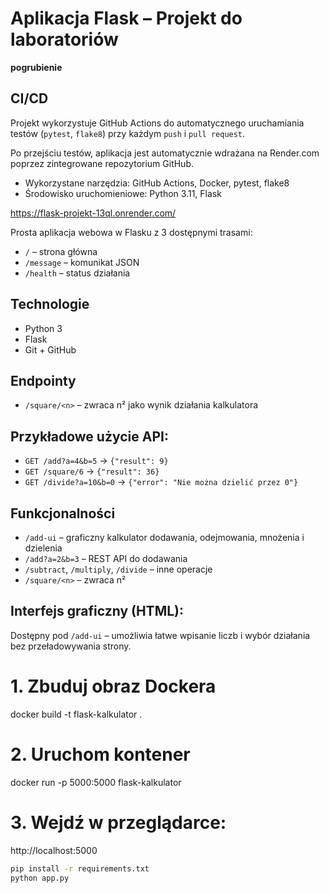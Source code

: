 # Aplikacja Flask – Projekt do laboratoriów

**pogrubienie**


## CI/CD

Projekt wykorzystuje GitHub Actions do automatycznego uruchamiania testów (`pytest`, `flake8`) przy każdym `push` i `pull request`.

Po przejściu testów, aplikacja jest automatycznie wdrażana na Render.com poprzez zintegrowane repozytorium GitHub.

- Wykorzystane narzędzia: GitHub Actions, Docker, pytest, flake8
- Środowisko uruchomieniowe: Python 3.11, Flask

https://flask-projekt-13ql.onrender.com/




Prosta aplikacja webowa w Flasku z 3 dostępnymi trasami:
- `/` – strona główna
- `/message` – komunikat JSON
- `/health` – status działania


## Technologie
- Python 3
- Flask
- Git + GitHub


## Endpointy

- `/square/<n>` – zwraca n² jako wynik działania kalkulatora


## Przykładowe użycie API:

- `GET /add?a=4&b=5` → `{"result": 9}`
- `GET /square/6` → `{"result": 36}`
- `GET /divide?a=10&b=0` → `{"error": "Nie można dzielić przez 0"}`




## Funkcjonalności

- `/add-ui` – graficzny kalkulator dodawania, odejmowania, mnożenia i dzielenia
- `/add?a=2&b=3` – REST API do dodawania
- `/subtract`, `/multiply`, `/divide` – inne operacje
- `/square/<n>` – zwraca n²




## Interfejs graficzny (HTML):

Dostępny pod `/add-ui` – umożliwia łatwe wpisanie liczb i wybór działania bez przeładowywania strony.


# 1. Zbuduj obraz Dockera
docker build -t flask-kalkulator .

# 2. Uruchom kontener
docker run -p 5000:5000 flask-kalkulator

# 3. Wejdź w przeglądarce:
http://localhost:5000







```bash
pip install -r requirements.txt
python app.py

